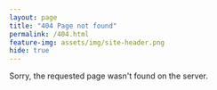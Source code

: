 ```yaml
---
layout: page
title: "404 Page not found"
permalink: /404.html
feature-img: assets/img/site-header.png
hide: true
---
```


Sorry, the requested page wasn't found on the server.
